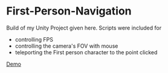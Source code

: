 # First-Person-Navigation

Build of my Unity Project given here. 
Scripts were included for
* controlling FPS
* controlling the camera's FOV with mouse
* teleporting the First person character to the point clicked

[Demo](https://srilakshmi010598.github.io/First-Person-Navigation/)  
